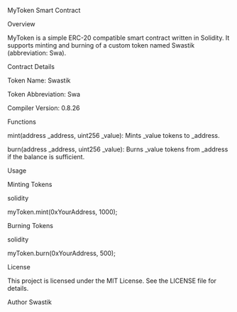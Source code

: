 MyToken Smart Contract

Overview

MyToken is a simple ERC-20 compatible smart contract written in Solidity. It supports minting and burning of a custom token named Swastik (abbreviation: Swa).

Contract Details

Token Name: Swastik

Token Abbreviation: Swa

Compiler Version: 0.8.26

Functions

mint(address _address, uint256 _value): Mints _value tokens to _address.

burn(address _address, uint256 _value): Burns _value tokens from _address if the balance is sufficient.

Usage

Minting Tokens

solidity

myToken.mint(0xYourAddress, 1000);

Burning Tokens

solidity

myToken.burn(0xYourAddress, 500);

License

This project is licensed under the MIT License. See the LICENSE file for details.

Author Swastik
